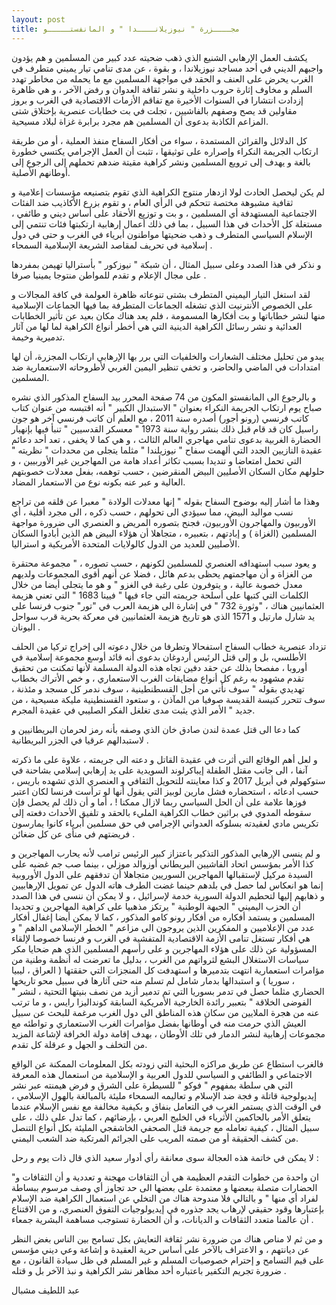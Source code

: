 ```yaml
---
layout: post
title: مجــــزرة " نيوزيلانــــدا " و المانفستـــــو
---
```

يكشف العمل الإرهابي الشنيع الذي ذهب ضحيته عدد كبير  من المسلمين و هم يؤدون واجبهم الديني في أحد مساجد نيوزيلاندا ، و بقوة ، عن مدى تنامي تيار يميني متطرف في الغرب يحرض على العنف و الحقد في مواجهة المسلمين مع ما يحمله من مخاطر تهدد السلم و مخاوف إثارة حروب داخلية و نشر ثقافة العدوان و رفض الآخر ، و هي ظاهرة  إزدادت انتشارا في السنوات الأخيرة مع تفاقم الأزمات الاقتصادية في الغرب و بروز مقاولين قد يصح وصفهم بالفاشيين ، تجلت في بت خطابات عنصرية بإختلاق شتى المزاعم الكاذبة بدعوى أن المسلمين هم مجرد برابرة غزاة لبلاد مسيحية.

كل الدلائل والقرائن المستمدة ، سواء من أفكار السفاح منفذ العملية ، أو من طريقة ارتكاب الجريمة النكراء وإصراره على توثيقها ، تثبت أن العمل الإجرامي يكتسي خطورة بالغة و يهدف إلى ترويع المسلمين ونشر كراهية مقيتة ضدهم تحملهم إلى الرجوع إلى أوطانهم الأصلية.

لم يكن ليحصل الحادث لولا ازدهار منتوج الكراهية الذي تقوم بتصنيعه مؤسسات إعلامية و ثقافية مشبوهة مختصة تتحكم في الرأي العام ، و تقوم بزرع الأكاذيب ضد الفئات الاجتماعية المستهدفة أي المسلمين ، و بت و توزيع الأحقاد على أساس ديني و طائفي ، مستغلة كل الأحداث في هذا السبيل ، بما في ذلك أعمال إرهابية ارتكبتها فئات تنتمي إلى الإسلام السياسي المتطرف و ذهب ضحيتها مواطنون أبرياء في الغرب و حتى في دول إسلامية في تحريف لمقاصد الشريعة الإسلامية السمحاء .

و نذكر في هذا الصدد وعلى سبيل المثال ، أن شبكة " نيوزكور " بأستراليا تهيمن بمفردها على مجال الإعلام و تقدم للمواطن منتوجا يمينيا صرفا .

لقد استغل التيار اليميني المتطرف بشتى تنوعاته ظاهرة العولمة في كافة المجالات و على الخصوص الأنترنيت الذي تشغله الجماعات المتطرفة بما فيها الجماعات الإسلامية منها لنشر خطاباتها و بت أفكارها المسمومة ،  فلم يعد هناك مكان بعيد عن تأثير الخطابات العدائية و نشر رسائل الكراهية الدينية التي هي أخطر أنواع الكراهية لما لها من آثار تدميرية وخيمة.

يبدو من تحليل مختلف الشعارات والخلفيات التي برر بها الإرهابي ارتكاب المجزرة، أن لها امتدادات في الماضي والحاضر، و تخفي تنظير اليمين الغربي لأطروحاته الاستعمارية ضد المسلمين.

و بالرجوع الى المانفستو المكون من 74 صفحة المحرر بيد السفاح المذكور الذي نشره صباح يوم ارتكاب الجريمة النكراء بعنوان " الاستبدال الكبير " أنه اقتبسه من عنوان كتاب كاتب فرنسي (رونو أجور) أصدره سنة  2011  ، مع العلم أن كاتب فرنسي آخر هو جون راسيل كان قد قام قبل ذلك بنشر رواية سنة 1973 " معسكر القدسيين " تنبأ فيها بإنهيار الحضارة الغربية بدعوى تنامي مهاجري العالم الثالث ، و هي كما لا يخفى ،  تعد أحد دعائم عقيدة النازيين الجدد  التي ألهمت سفاح " نيوزيلندا " مثلما يتجلى من محددات " نظريته " التي تحمل امتعاضا و تنديدا بسبب تكاثر أعداد هامة من المهاجرين غير الأوربيين ، و حلولهم مكان السكان الأصليين البيض المنقرضين ، حسب توهمه،  بفعل معدلات خصوبتهم العالية و عبر عنه بكونه نوع من  الاستعمار المضاد.

وهذا ما أشار إليه بوضوح السفاح بقوله " إنها معدلات الولادة " معبرا عن قلقه من تراجع نسب مواليد البيض، مما سيؤدي الى تحولهم ، حسب ذكره ، الى مجرد أقلية ، أي الأوربيون والمهاجرون الأوربيون، فجنح بتصوره المريض و العنصري الى ضرورة مواجهة المسلمين (الغزاة ) و إبادتهم ، بتعبيره ، متجاهلا أن هؤلاء البيض هم الذين أبادوا السكان الأصليين للعديد من الدول كالولايات المتحدة الأمريكية و استراليا.

و يعود سبب استهدافه العنصري للمسلمين لكونهم ، حسب تصوره ، " مجموعة محتقرة من الغزاة و أن مهاجمتهم يحظى بدعم هائل ، فضلا عن أنهم أقوى المجموعات ولديهم معدل خصوبة عالية ، و يتوفرون على رغبة في الغزو " و هو ما يتجلى أيضا من خلال الكلمات التي كتبها على أسلحة جريمته التي جاء فيها  " فيينا 1683 " التي تعني هزيمة العثمانيين هناك ،  "وثورة 732 " في إشارة الى هزيمة العرب في "تور" جنوب فرنسا على يد شارل مارتيل و 1571 الذي هو تاريخ هزيمة العثمانيين في معركة بحرية قرب سواحل اليونان .

تزداد عنصرية خطاب السفاح استفحالا وتطرفا من خلال دعوته الى إخراج تركيا من الحلف الأطلسي، بل و إلى قتل الرئيس أردوغان بدعوى أنه قائد أوسع مجموعة إسلامية في أوروبا ، مفصحا بذلك عن حقد دفين تجاه هذه الدولة المسلمة لأنها تمكنت من تحقيق تقدم مشهود به رغم كل أنواع مضايقات الغرب الاستعماري ، و خص الأتراك بخطاب تهديدي بقوله " سوف نأتي من أجل القسطنطينية ، سوف ندمر كل مسجد و مئذنة ، سوف تتحرر كنيسة القديسة صوفيا من المآذن ، و ستعود القسنطينية مليكة مسيحية ، من جديد " الأمر  الذي يثبت مدى تغلغل الفكر الصليبي في عقيدة المجرم.

كما دعا الى قتل عمدة لندن صادق خان الذي وصفه بأنه رمز لحرمان البريطانيين و لاستبدالهم عرقيا في الجزر البريطانية  .

و لعل أهم الوقائع التي أثرت في عقيدة القاتل و دعته الى جريمته ، علاوة على ما ذكرته آنفا ، الى جانب مقتل الطفلة إيباكرلوند السويدية على يد إرهابي إسلامي بشاحنة في ستوكهولم في أبريل 2017 و كذا معاينته للتحويل الثقافي و العنصري الذي تشهده باريس ، حسب ادعائه ، استحضاره فشل مارين لوبيز التي يقول أنها  لو ترأست فرنسا لكان اعتبر فوزها علامة على أن الحل السياسي ربما لازال ممكنا ! ،  أما و أن ذلك لم يحصل فإن سقوطه المدوي في براثين خطاب الكراهية المليء بالحقد و تلفيق الأحداث دفعته إلى تكريس مادي لعقيدته بسلوكه العدواني الإجرامي في حق مسلمين أبرياء كانوا يمارسون فريضتهم في منأى عن كل ضغائن .

و لم ينسى الإرهابي المذكور التذكير باعتزاز كبير الرئيس ترامب لأنه يحارب المهاجرين و كذا الأمر بمؤسس اتحاد الفاشيين البريطاني أوزوالد موزلي ، بينما صب جم غضبه على السيدة مركيل لإستقبالها المهاجرين السوريين متجاهلا أن تدفقهم على الدول الأوروبية إنما هو انعكاس لما حصل في بلدهم حينما غضت الطرف هاته الدول عن تمويل الإرهابيين و ذهابهم إليها لتحطيم الدولة السورية خدمة لإسرائيل ، و لا يمكن أن ننسى في هذا الصدد أن الحزب اليميني " الجبهة الوطنية " يرتكز مذهبيا على كراهية المهاجرين و تحديدا المسلمين و يستمد أفكاره من أفكار رونو كامو  المذكور ، كما لا يمكن أيضا إغفال أفكار عدد من الإعلاميين و المفكرين الذين يروجون الى مزاعم " الخطر الإسلامي الداهم " و هي أفكار تستغل تنامى الأزمة الاقتصادية المتفشية في الغرب و فرنسا خصوصا لإلقاء المسؤولية عن ذلك على هؤلاء المهاجرين و على رأسهم المسلمين الذي هم ضحايا مكر سياسات الاستغلال البشع لثرواتهم من الغرب ، بدليل ما تعرضت له أنظمة وطنية من مؤامرات استعمارية انتهت بتدميرها و استهدفت كل المنجزات التي حققتها ( العراق ، ليبيا ، سوريا ) و استبدالها بدمار شامل لم تسلم منه حتى آثارها في سبيل محو تاريخها الحضاري مثلما حصل في تدمر بسوريا التي تم تدمير أزيد من نصف بنيتها التحتية ، لنشر " الفوضى الخلاقة " بتعبير رائدة الخارجية الأمريكية السابقة كونداليزا رايس ، و ما ترتب عنه من هجرة الملايين من سكان هذه المناطق الى دول الغرب مرغمة للبحث عن سبيل العيش الذي حرمت منه في أوطانها بفضل مؤامرات الغرب الاستعماري و تواطئه مع مجموعات إرهابية لنشر الدمار في تلك الأوطان ، بهدف إقامة دولة الخرافة لإشاعة المزيد من التخلف و الجهل و عرقلة كل تقدم.  

فالغرب استطاع عن طريق مراكزه البحثية التي زودته بكل المعلومات الممكنة عن الواقع الاجتماعي و الطائفي و السياسي للدول العربية و الإسلامية من استعمال هذه المعرفة التي هي سلطة بمفهوم " فوكو "  للسيطرة على الشرق و فرض هيمنته عبر نشر إيديولوجية قاتلة و فجة ضد الإسلام و تعاليمه السمحاء مليئة بالمبالغة بالهول الإسلامي ، في الوقت الذي يستمر الغرب في التعامل بنفاق و بكيفية مخالفة مع نفس الإسلام  عندما يتعلق الأمر بالحاكمين الأثرياء في الخليج العربي ، بإرضائهم ، كما تدل على ذلك ، على سبيل المثال ، كيفية تعامله مع جريمة قتل الصحفي الخاشقجي المليئة بكل أنواع التنصل من كشف الحقيقة أو من صمته المريب على الجرائم المرتكبة ضد الشعب اليمني.

لا يمكن في خاتمة هذه العجالة سوى معانقة رأي أدوار سعيد الذي قال ذات يوم و رحل :

"ان واحدة من خطوات التقدم العظيمة هي أن الثقافات مهجنة و تعددية و أن الثقافات و الحضارات متصلة ببعضها و معتمدة على بعضها الى حد تجاوز أي وصف مرسوم ببساطة لفراد أي منها " و بالتالي فلا مندوحة هناك من التخلي عن استعمال الكراهية ضد الإسلام بإعتبارها وقود حقيقي لإرهاب يجد جذوره في إيديولوجيات التفوق العنصري، و من الاقتناع أن عالمنا متعدد الثقافات و الديانات، و أن الحضارة تستوجب مساهمة البشرية جمعاء .

و من ثم لا مناص هناك من ضرورة نشر ثقافة التعايش بكل تسامح بين الناس بغض النظر عن ديانتهم ، و الاعتراف بالآخر على أساس حرية العقيدة و إشاعة وعي ديني مؤسس على قيم التسامح و إحترام خصوصيات المسلم و غير المسلم في ظل سيادة القانون ، مع ضرورة تجريم التكفير باعتباره أحد مظاهر نشر الكراهية و نبذ الآخر بل و قتله . 

عبد اللطيف مشبال